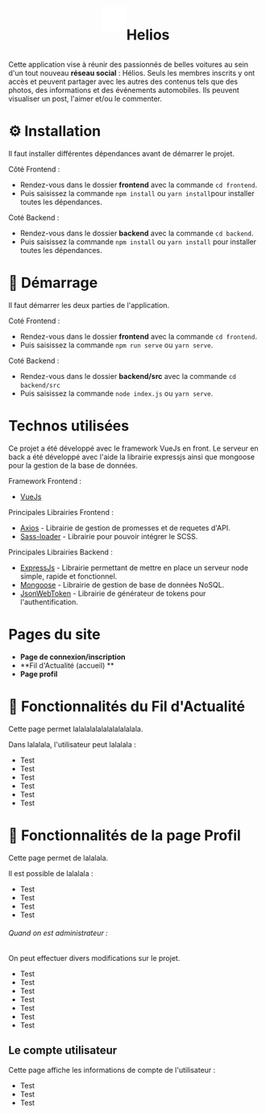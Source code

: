 <div style="display: flex; justify-content: center; text-align: center">
<img src="./frontend/src/assets/logo.png" width="50" height="50"/>
<h1 align="center">
   Helios
</h1>
</div>

Cette application vise à réunir des passionnés de belles voitures au sein d'un tout nouveau **réseau social** : Hélios. Seuls les membres inscrits y ont accès et peuvent partager avec les autres des contenus tels que des photos, des informations et des événements automobiles. Ils peuvent visualiser un post, l'aimer et/ou le commenter. 

# ⚙ Installation

Il faut installer différentes dépendances avant de démarrer le projet.

Côté Frontend :
- Rendez-vous dans le dossier **frontend** avec la commande ```cd frontend```.
- Puis saisissez la commande ```npm install``` ou ```yarn install```pour installer toutes les dépendances.

Coté Backend : 
- Rendez-vous dans le dossier **backend** avec la commande ```cd backend```.
- Puis saisissez la commande ```npm install``` ou ```yarn install``` pour installer toutes les dépendances.

# 🚀  Démarrage

Il faut démarrer les deux parties de l'application.

Coté Frontend :
- Rendez-vous dans le dossier **frontend** avec la commande ```cd frontend```.
- Puis saisissez la commande ```npm run serve``` ou ```yarn serve```.

Coté Backend :
- Rendez-vous dans le dossier **backend/src** avec la commande ```cd backend/src```
- Puis saisissez la commande ```node index.js``` ou ```yarn serve```.

#  Technos utilisées

Ce projet a été développé avec le framework VueJs en front. Le serveur en back a été développé avec l'aide la librairie expressjs ainsi que mongoose pour la gestion de la base de données.

Framework Frontend :
* [VueJs](https://vuejs.org/)

Principales Librairies Frontend :
* [Axios](https://www.npmjs.com/package/axios) - Librairie de gestion de promesses et de requetes d'API.
* [Sass-loader](https://www.npmjs.com/package/sass-loader)  - Librairie pour pouvoir intégrer le SCSS.

Principales Librairies Backend :
* [ExpressJs](https://expressjs.com/fr/) - Librairie permettant de mettre en place un serveur node simple, rapide et fonctionnel.
* [Mongoose](https://mongoosejs.com/) - Librairie de gestion de base de données NoSQL. 
* [JsonWebToken](https://www.npmjs.com/package/jsonwebtoken) - Librairie de générateur de tokens pour l'authentification.

# Pages du site
* **Page de connexion/inscription**
* **Fil d'Actualité (accueil) **
* **Page profil**


# 📖  Fonctionnalités du Fil d'Actualité
Cette page permet lalalalalalalalalalalala.

Dans lalalala, l'utilisateur peut lalalala :
* Test
* Test
* Test
* Test
* Test
* Test

# 📖  Fonctionnalités de la page Profil
Cette page permet de lalalala.

Il est possible de lalalala :
* Test
* Test
* Test
* Test

###### Quand on est administrateur :
On peut effectuer divers modifications sur le projet.
* Test
* Test
* Test
* Test
* Test
* Test
* Test

## Le compte utilisateur
Cette page affiche les informations de compte de l'utilisateur :
* Test
* Test
* Test
